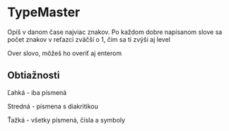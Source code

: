 # TypeMaster
Opíš v danom čase najviac znakov. Po každom dobre napísanom slove sa počet znakov v reťazci zväčší o 1, čim sa ti zvýši aj level

Over slovo, môžeš ho overiť aj enterom
## Obtiažnosti
Ľahká - iba písmená

Stredná - písmena s diakritikou

Ťažká - všetky písmená, čísla a symboly
